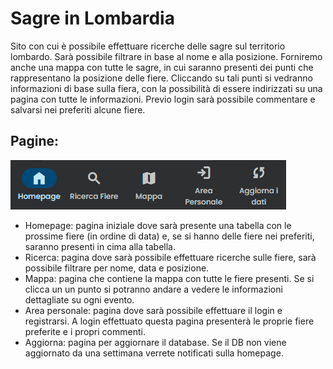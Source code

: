 <!DOCTYPE html>
<html>
<body>
<h1>Sagre in Lombardia</h1>

Sito con cui è possibile effettuare ricerche delle sagre sul territorio lombardo. Sarà possibile filtrare in base al nome e alla posizione. Forniremo anche una mappa con tutte le sagre, in cui saranno presenti dei punti che rappresentano la posizione delle fiere. Cliccando su tali punti si vedranno informazioni di base sulla fiera, con la possibilità di essere indirizzati su una pagina con tutte le informazioni.
Previo login sarà possibile commentare e salvarsi nei preferiti alcune fiere.

<h2>Pagine:</h2>
<img src="readme/pages.png">
<ul>
  <li>Homepage: pagina iniziale dove sarà presente una tabella con le prossime fiere (in ordine di data) e, se si hanno delle fiere nei preferiti, saranno presenti in cima alla tabella.</li>
  <li>Ricerca: pagina dove sarà possibile effettuare ricerche sulle fiere, sarà possibile filtrare per nome, data e posizione.</li>
  <li>Mappa: pagina che contiene la mappa con tutte le fiere presenti. Se si clicca un un punto si potranno andare a vedere le informazioni dettagliate su ogni evento.</li>
  <li>Area personale: pagina dove sarà possibile effettuare il login e registrarsi. A login effettuato questa pagina presenterà le proprie fiere preferite e i propri commenti.</li>
  <li>Aggiorna: pagina per aggiornare il database. Se il DB non viene aggiornato da una settimana verrete notificati sulla homepage.</li>
</ul>
</body>
</html>
